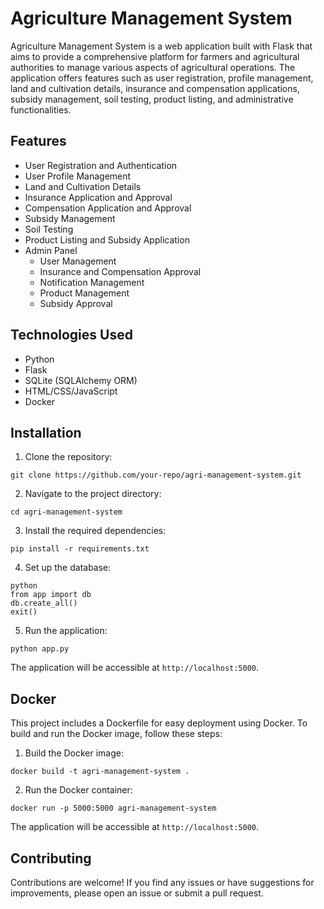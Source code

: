 # Agriculture Management System

Agriculture Management System is a web application built with Flask that aims to provide a comprehensive platform for farmers and agricultural authorities to manage various aspects of agricultural operations. The application offers features such as user registration, profile management, land and cultivation details, insurance and compensation applications, subsidy management, soil testing, product listing, and administrative functionalities.

## Features

- User Registration and Authentication
- User Profile Management
- Land and Cultivation Details
- Insurance Application and Approval
- Compensation Application and Approval
- Subsidy Management
- Soil Testing
- Product Listing and Subsidy Application
- Admin Panel
  - User Management
  - Insurance and Compensation Approval
  - Notification Management
  - Product Management
  - Subsidy Approval

## Technologies Used

- Python
- Flask
- SQLite (SQLAlchemy ORM)
- HTML/CSS/JavaScript
- Docker

## Installation

1. Clone the repository:

```
git clone https://github.com/your-repo/agri-management-system.git
```

2. Navigate to the project directory:

```
cd agri-management-system
```

3. Install the required dependencies:

```
pip install -r requirements.txt
```

4. Set up the database:

```
python
from app import db
db.create_all()
exit()
```

5. Run the application:

```
python app.py
```

The application will be accessible at `http://localhost:5000`.

## Docker

This project includes a Dockerfile for easy deployment using Docker. To build and run the Docker image, follow these steps:

1. Build the Docker image:

```
docker build -t agri-management-system .
```

2. Run the Docker container:

```
docker run -p 5000:5000 agri-management-system
```

The application will be accessible at `http://localhost:5000`.

## Contributing

Contributions are welcome! If you find any issues or have suggestions for improvements, please open an issue or submit a pull request.
